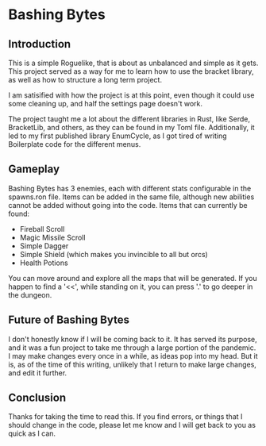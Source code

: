 # Bashing Bytes

## Introduction

This is a simple Roguelike, that is about as unbalanced and simple as it gets. This project served as a way for me to learn how to use the bracket library, as well as how to structure a long term project.

I am satisified with how the project is at this point, even though it could use some cleaning up, and half the settings page doesn't work.

The project taught me a lot about the different libraries in Rust, like Serde, BracketLib, and others, as they can be found in my Toml file. Additionally, it led to my first published library EnumCycle, as I got tired of writing Boilerplate code for the different menus.

## Gameplay

Bashing Bytes has 3 enemies, each with different stats configurable in the spawns.ron file. Items can be added in the same file, although new abilities cannot be added without going into the code. Items that can currently be found:
 - Fireball Scroll
 - Magic Missile Scroll
 - Simple Dagger
 - Simple Shield (which makes you invincible to all but orcs)
 - Health Potions

You can move around and explore all the maps that will be generated. If you happen to find a '<<', while standing on it, you can press '.' to go deeper in the dungeon.

## Future of Bashing Bytes

I don't honestly know if I will be coming back to it. It has served its purpose, and it was a fun project to take me through a large portion of the pandemic. I may make changes every once in a while, as ideas pop into my head. But it is, as of the time of this writing, unlikely that I return to make large changes, and edit it further.

## Conclusion

Thanks for taking the time to read this. If you find errors, or things that I should change in the code, please let me know and I will get back to you as quick as I can.
